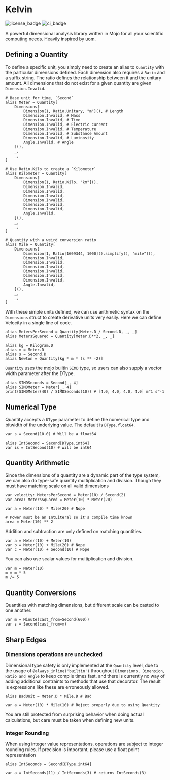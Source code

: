 # Kelvin

![license_badge](https://badgen.net/static/license/Apache2.0/blue)
![ci_badge](https://github.com/bgreni/Kelvin/actions/workflows/CI.yml/badge.svg)

A powerful dimensional analysis library written in Mojo for all your scientific computing needs.
Heavily inspired by [uom](https://docs.rs/uom/latest/uom/index.html).

## Defining a Quantity

To define a specific unit, you simply need to create an alias to `Quantity` with
the particular dimensions defined. Each dimension also requires a `Ratio` and a
suffix string. The ratio defines the relationship between it and the unitary amount.
All dimensions that do not exist for a given quantity are given `Dimension.Invalid`.

```mojo
# Base unit for time, `Second`
alias Meter = Quantity[
    Dimensions[
        Dimension[1, Ratio.Unitary, "m"](), # Length
        Dimension.Invalid, # Mass
        Dimension.Invalid, # Time
        Dimension.Invalid, # Electric current
        Dimension.Invalid, # Temperature
        Dimension.Invalid, # Substance Amount
        Dimension.Invalid, # Luminosity
        Angle.Invalid, # Angle
    ](),
    _,
    _,
]

# Use Ratio.Kilo to create a `Kilometer`
alias Kilometer = Quantity[
    Dimensions[
        Dimension[1, Ratio.Kilo, "km"](),
        Dimension.Invalid,
        Dimension.Invalid,
        Dimension.Invalid,
        Dimension.Invalid,
        Dimension.Invalid,
        Dimension.Invalid,
        Angle.Invalid,
    ](),
    _,
    _,
]

# Quantity with a weird conversion ratio
alias Mile = Quantity[
    Dimensions[
        Dimension[1, Ratio[1609344, 1000]().simplify(), "mile"](),
        Dimension.Invalid,
        Dimension.Invalid,
        Dimension.Invalid,
        Dimension.Invalid,
        Dimension.Invalid,
        Dimension.Invalid,
        Angle.Invalid,
    ](),
    _,
    _,
]
```

With these simple units defined, we can use arithmetic syntax on the `Dimensions`
struct to create derivative units very easily. Here we can define Velocity in
a single line of code.

```mojo
alias MetersPerSecond = Quantity[Meter.D / Second.D, _, _]
alias MetersSquared = Quantity[Meter.D**2, _, _]

alias kg = Kilogram.D
alias m = Meter.D
alias s = Second.D
alias Newton = Quantity[kg * m * (s ** -2)]
```

`Quantity` uses the mojo builtin `SIMD` type, so users can also supply a vector width
parameter after the DType.

```mojo
alias SIMDSeconds = Second[_, 4]
alias SIMDMeter = Meter[_, 4]
print(SIMDMeter(40) / SIMDSeconds(10)) # [4.0, 4.0, 4.0, 4.0] m^1 s^-1
```

## Numerical Type

Quantity accepts a `DType` parameter to define the numerical type and bitwidth
of the underlying value. The default is `DType.float64`.

```mojo
var s = Second(10.0) # Will be a float64

alias IntSecond = Second[DType.int64]
var is = IntSecond(10) # will be int64
```

## Quantity Arithmetic

Since the dimensions of a quantity are a dynamic part of the type system,
we can also do type-safe quantity multiplication and division. Though they
must have matching scale on all valid dimensions

```mojo
var velocity: MetersPerSecond = Meter(10) / Second(2)
var area: MetersSquared = Meter(10) * Meter(20)

var a = Meter(10) * Mile(20) # Nope

# Power must be an IntLiteral so it's compile time known
area = Meter(10) ** 2
```

Addition and subtraction are only defined on matching quantities.

```mojo
var a = Meter(10) + Meter(10)
var b = Meter(10) + Mile(20) # Nope
var c = Meter(10) + Second(10) # Nope
```

You can also use scalar values for multiplication and division.

```mojo
var m = Meter(10)
m = m * 5
m /= 5
```

## Quantity Conversions

Quantities with matching dimensions, but different scale can be casted to one
another.

```mojo
var m = Minute(cast_from=Second(600))
var s = Second(cast_from=m)
```

## Sharp Edges

### Dimensions operations are unchecked

Dimensional type safety is only implemented at the `Quantity` level, due to
the usage of `@always_inline('builtin')` throughout `Dimensions, Dimension, Ratio and Angle`
to keep compile times fast, and there is currently no way of adding additional contraints
to methods that use that decorator. The result is expressions like these are erroneously allowed.

```mojo
alias BadUnit = Meter.D * Mile.D # Bad

var a = Meter(10) * Mile(10) # Reject properly due to using Quantity
```

You are still protected from surprising behavior when doing actual calculations, but
care must be taken when defining new units.

### Integer Rounding

When using integer value representations, operations are subject to integer rounding
rules. If precision is important, please use a float point representation

```mojo
alias IntSeconds = Second[DType.int64]

var a = IntSeconds(11) / IntSeconds(3) # returns IntSeconds(3)
```
